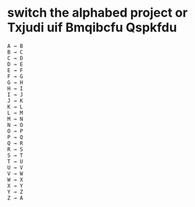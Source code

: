 # switch the alphabed project or Txjudi uif Bmqibcfu Qspkfdu
```
A → B
B → C
C → D
D → E
E → F
F → G
G → H
H → I
I → J
J → K
K → L
L → M
M → N
N → O
O → P
P → Q
Q → R
R → S
S → T
T → U
U → V
V → W
W → X
X → Y
Y → Z
Z → A
```
